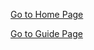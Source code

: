 [Go to Home Page]('https://ambaqinejad.github.io/DocsifyDemo/#/)

[Go to Guide Page]('https://ambaqinejad.github.io/DocsifyDemo/#/guide)